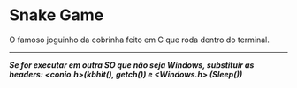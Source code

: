 # Snake Game
O famoso joguinho da cobrinha feito em C que roda dentro do terminal.
<br>
<hr>

***Se for executar em outra SO que não seja Windows, substituir as headers: <conio.h>(kbhit(), getch()) e <Windows.h> (Sleep())***
